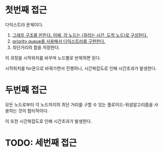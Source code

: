 # 첫번째 접근

다익스트라 문제이다.

1. [그래프 구조를 만든다. 이때, 각 노드는 (걸리는 시간, 도착 노드)로 구성된다.](main1.py#L6)
2. [priority queue를 사용해서 다익스트라를 구현한다.](main1.py#L18)
3. 최단거리의 합을 저장한다.

이 과정을 시작위치를 바꾸며 노드별로 반복하면 된다.

시작위치를 for문으로 바꿔가면서 진행하니, 시간복잡도로 인해 시간초과가 발생한다.

# 두번째 접근

모든 노드로부터 각 노드까지의 최단 거리를 구할 수 있는 플로이드-워셜알고리즘을 사용하는 것이 합리적이다.

이 또한 시간복잡도로 인해 시간초과가 발생한다.

# TODO: 세번째 접근
